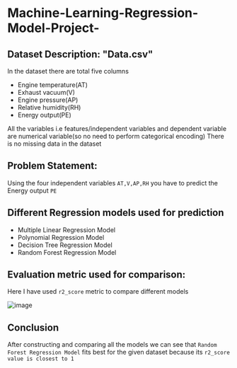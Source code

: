 # Machine-Learning-Regression-Model-Project-
## Dataset Description: "Data.csv" 
In the dataset there are total five columns 
* Engine temperature(AT)
* Exhaust vacuum(V)
* Engine pressure(AP)
* Relative humidity(RH)
* Energy output(PE)

All the variables i.e features/independent variables and dependent variable are numerical variable(so no need to perform categorical encoding)
There is no missing data in the dataset
## Problem Statement:
Using the four independent variables <code>AT,V,AP,RH</code> you have to predict the Energy output <code>PE</code>
## Different Regression models used for prediction
* Multiple Linear Regression Model
* Polynomial Regression Model
* Decision Tree Regression Model
* Random Forest Regression Model
## Evaluation metric used for comparison:
Here I have used <code>r2_score</code> metric to compare different models

![image](https://user-images.githubusercontent.com/51901743/172945726-c65d7867-739e-46b1-99a4-c146034a1b0a.png)


## Conclusion
After constructing and comparing all the models we can see that <code>Random Forest Regression Model</code> fits best for the given dataset because its <code>r2_score value is closest to 1</code>
